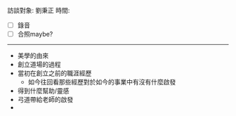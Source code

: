 訪談對象: 劉秉正
時間:
- [ ] 錄音
- [ ] 合照maybe?

---
- 美學的由來
- 創立道場的過程
- 當初在創立之前的職涯經歷
	- 如今往回看那些經歷對於如今的事業中有沒有什麼啟發
- 得到什麼幫助/靈感
- 弓道帶給老師的啟發
- 